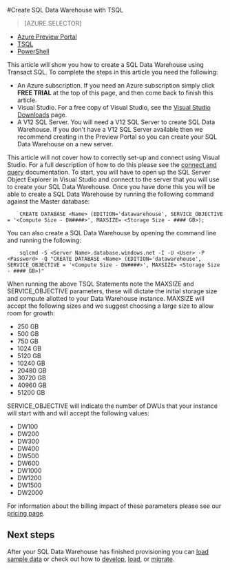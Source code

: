 <properties
	pageTitle="Create a SQL Data Warehouse with TSQL | Microsoft Azure"
	description="Learn how to create an Azure SQL Data Warehouse with TSQL"
	services="sql-data-warehouse"
	documentationCenter="NA"
	authors="lodipalm"
	manager="barbkess"
	editor=""
	tags="azure-sql-data-warehouse"/>

<tags
   ms.service="sql-data-warehouse"
   ms.devlang="NA"
   ms.topic="get-started-article"
   ms.tgt_pltfrm="NA"
   ms.workload="data-services"
   ms.date="10/21/2015"
   ms.author="lodipalm"/>

#Create SQL Data Warehouse with TSQL 

> [AZURE.SELECTOR]
- [Azure Preview Portal](sql-data-warehouse-get-started-provision.md)
- [TSQL](sql-data-warehouse-get-started-create-TSQL.md)
- [PowerShell](sql-data-warehouse-get-started-create-powershell.md)

This article will show you how to create a SQL Data Warehouse using Transact SQL.  To complete the steps in this article you need the following:

- An Azure subscription. If you need an Azure subscription simply click **FREE TRIAL** at the top of this page, and then come back to finish this article.
- Visual Studio. For a free copy of Visual Studio, see the [Visual Studio Downloads](https://www.visualstudio.com/downloads/download-visual-studio-vs) page.
- A V12 SQL Server.  You will need a V12 SQL Server to create SQL Data Warehouse.  If you don't have a V12 SQL Server available then we recommend creating in the Preview Portal so you can create your SQL Data Warehouse on a new server.

This article will not cover how to correctly set-up and connect using Visual Studio.  For a full description of how to do this please see the [connect and query][] documentation.  To start, you will have to open up the SQL Server Object Explorer in Visual Studio and connect to the server that you will use to create your SQL Data Warehouse.  Once you have done this you will be able to create a SQL Data Warehouse by running the following command against the Master database:

        CREATE DATABASE <Name> (EDITION='datawarehouse', SERVICE_OBJECTIVE = '<Compute Size - DW####>', MAXSIZE= <Storage Size - #### GB>);

You can also create a SQL Data Warehouse by opening the command line and running the following:

        sqlcmd -S <Server Name>.database.windows.net -I -U <User> -P <Password> -Q "CREATE DATABASE <Name> (EDITION='datawarehouse', SERVICE_OBJECTIVE = '<Compute Size - DW####>', MAXSIZE= <Storage Size - #### GB>)"

When running the above TSQL Statements note the MAXSIZE and SERVICE_OBJECTIVE parameters, these will dictate the initial storage size and compute allotted to your Data Warehouse instance.  MAXSIZE will accept the following sizes and we suggest choosing a large size to allow room for growth: 

+ 250 GB
+ 500 GB
+ 750 GB
+ 1024 GB
+ 5120 GB
+ 10240 GB
+ 20480 GB
+ 30720 GB
+ 40960 GB
+ 51200 GB

SERVICE_OBJECTIVE will indicate the number of DWUs that your instance will start with and will accept the following values: 

+ DW100
+ DW200
+ DW300
+ DW400
+ DW500
+ DW600
+ DW1000
+ DW1200
+ DW1500
+ DW2000

For information about the billing impact of these parameters please see our [pricing page][].

## Next steps
After your SQL Data Warehouse has finished provisioning you can [load sample data][] or check out how to [develop][], [load][], or [migrate][].

[connect and query]: ./sql-data-warehouse-get-started-connect.md
[migrate]: ./sql-data-warehouse-overview-migrate.md
[develop]: ./sql-data-warehouse-overview-develop.md
[load]: ./sql-data-warehouse-overview-load.md
[load sample data]: ./sql-data-warehouse-get-started-manually-load-samples.md
[pricing page]: https://azure.microsoft.com/pricing/details/sql-data-warehouse/
